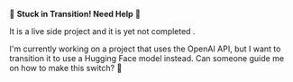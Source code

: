 🚧 **Stuck in Transition! Need Help** 🚧

It is a live side project and it is yet not completed .

I'm currently working on a project that uses the OpenAI API, but I want to transition it to use a Hugging Face model instead. Can someone guide me on how to make this switch? 🤔
